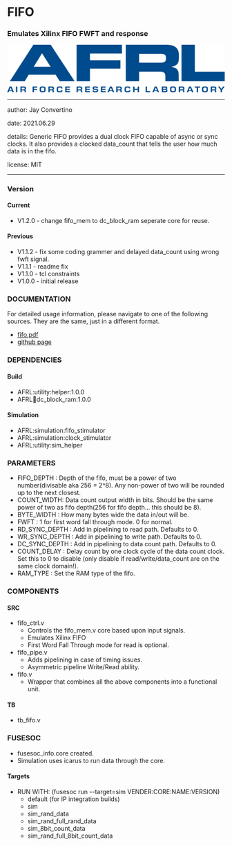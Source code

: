 # FIFO
### Emulates Xilinx FIFO FWFT and response

![image](docs/manual/img/AFRL.png)

---

   author: Jay Convertino  
   
   date: 2021.06.29  
   
   details: Generic FIFO provides a dual clock FIFO capable of async or sync clocks. It also provides a clocked data_count that tells the user how much data is in the fifo.  
   
   license: MIT   
   
---

### Version
#### Current
  - V1.2.0 - change fifo_mem to dc_block_ram seperate core for reuse.

#### Previous
  - V1.1.2 - fix some coding grammer and delayed data_count using wrong fwft signal.
  - V1.1.1 - readme fix
  - V1.1.0 - tcl constraints
  - V1.0.0 - initial release

### DOCUMENTATION
  For detailed usage information, please navigate to one of the following sources. They are the same, just in a different format.

  - [fifo.pdf](docs/manual/fifo.pdf)
  - [github page](https://johnathan-convertino-afrl.github.io/fifo/)

### DEPENDENCIES
#### Build
  - AFRL:utility:helper:1.0.0
  - AFRL:ram:dc_block_ram:1.0.0
  
#### Simulation
  - AFRL:simulation:fifo_stimulator
  - AFRL:simulation:clock_stimulator
  - AFRL:utility:sim_helper
  
### PARAMETERS

* FIFO_DEPTH : Depth of the fifo, must be a power of two number(divisable aka 256 = 2^8). Any non-power of two will be rounded up to the next closest.
* COUNT_WIDTH: Data count output width in bits. Should be the same power of two as fifo depth(256 for fifo depth... this should be 8).
* BYTE_WIDTH : How many bytes wide the data in/out will be.
* FWFT       : 1 for first word fall through mode. 0 for normal.
* RD_SYNC_DEPTH : Add in pipelining to read path. Defaults to 0.
* WR_SYNC_DEPTH : Add in pipelining to write path. Defaults to 0.
* DC_SYNC_DEPTH : Add in pipelining to data count path. Defaults to 0.
* COUNT_DELAY   : Delay count by one clock cycle of the data count clock. Set this to 0 to disable (only disable if read/write/data_count are on the same clock domain!).
* RAM_TYPE      : Set the RAM type of the fifo.

### COMPONENTS
#### SRC

* fifo_ctrl.v
  * Controls the fifo_mem.v core based upon input signals.
  * Emulates Xilinx FIFO
  * First Word Fall Through mode for read is optional.
* fifo_pipe.v
  * Adds pipelining in case of timing issues.
  * Asymmetric pipeline Write/Read ability.
* fifo.v
  * Wrapper that combines all the above components into a functional unit.
  
#### TB

* tb_fifo.v
  
### FUSESOC

* fusesoc_info.core created.
* Simulation uses icarus to run data through the core.

#### Targets

* RUN WITH: (fusesoc run --target=sim VENDER:CORE:NAME:VERSION)
  - default (for IP integration builds)
  - sim
  - sim_rand_data
  - sim_rand_full_rand_data
  - sim_8bit_count_data
  - sim_rand_full_8bit_count_data
